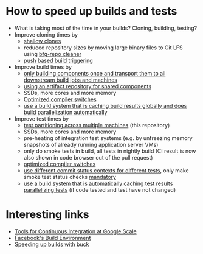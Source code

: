 # How to speed up builds and tests

* What is taking most of the time in your builds? Cloning, building, testing?
* Improve cloning times by
  - [shallow clones](https://issues.jenkins-ci.org/browse/JENKINS-24728)
  - reduced repository sizes by moving large binary files to Git LFS using [bfg-repo cleaner](https://github.com/rtyley/bfg-repo-cleaner/releases/tag/v1.12.5)
  - [push based build triggering](https://wiki.jenkins-ci.org/display/JENKINS/GitHub+Plugin#GitHubPlugin-TriggerabuildwhenachangeispushedtoGitHub)
* Improve build times by
  - [only building components once and transport them to all downstream build jobs and machines](https://wiki.jenkins-ci.org/display/JENKINS/Copy+Artifact+Plugin)
  - [using an artifact repository for shared components](http://www.slideshare.net/SonatypeCorp/white-paper-concepts-and-benefits-of-repository-management)
  - SSDs, more cores and more memory
  - [Optimized compiler switches](https://rogerkeays.com/why-is-maven-so-slow)
  - [use a build system that is caching build results globally and does build parallelization automatically](http://prezi.com/20fxomjc_goy/?utm_campaign=share&utm_medium=copy&rc=ex0share)
* Improve test times by
  - [test partitioning across multiple machines](https://github.com/jenkinsci/pipeline-plugin/blob/master/TUTORIAL.md) (this repository)
  - SSDs, more cores and more memory
  - pre-heating of integration test systems (e.g. by unfreezing memory snapshots of already running application server VMs)
  - only do smoke tests in build, all tests in nightly build (CI result is now also shown in code browser out of the pull request)
  - [optimized compiler switches](https://rogerkeays.com/why-is-maven-so-slow)
  - [use different commit status contexts for different tests](https://wiki.jenkins-ci.org/display/JENKINS/GitHub+Plugin), only make smoke test status checks [mandatory](https://help.github.com/articles/enabling-required-status-checks/)
  - [use a build system that is automatically caching test results parallelizing tests](http://prezi.com/20fxomjc_goy/?utm_campaign=share&utm_medium=copy&rc=ex0share) (if code tested and test have not changed)

# Interesting links

* [Tools for Continuous Integration at Google Scale](https://www.youtube.com/watch?v=KH2_sB1A6lA)
* [Facebook's Build Environment](https://www.youtube.com/watch?v=X0VH78ye4yY)
* [Speeding up builds with buck](https://buckbuild.com/)
